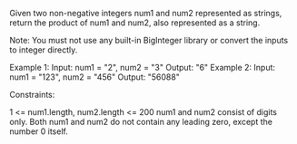 Given two non-negative integers num1 and num2 represented as strings, return
the product of num1 and num2, also represented as a string.

Note: You must not use any built-in BigInteger library or convert the inputs
to integer directly.


Example 1:
Input: num1 = "2", num2 = "3"
Output: "6"
Example 2:
Input: num1 = "123", num2 = "456"
Output: "56088"


Constraints:


1 <= num1.length, num2.length <= 200
num1 and num2 consist of digits only.
Both num1 and num2 do not contain any leading zero, except the number 0
itself.




